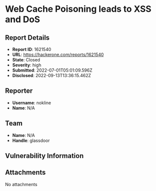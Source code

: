 # Web Cache Poisoning leads to XSS and DoS

## Report Details
- **Report ID**: 1621540
- **URL**: https://hackerone.com/reports/1621540
- **State**: Closed
- **Severity**: high
- **Submitted**: 2022-07-01T05:01:09.596Z
- **Disclosed**: 2022-09-13T13:36:15.462Z

## Reporter
- **Username**: nokline
- **Name**: N/A

## Team
- **Name**: N/A
- **Handle**: glassdoor

## Vulnerability Information


## Attachments
No attachments
